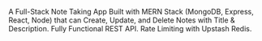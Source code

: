 A Full-Stack Note Taking App Built with MERN Stack (MongoDB, Express, React, Node) that can Create, Update, and Delete Notes with Title & Description.
Fully Functional REST API.
Rate Limiting with Upstash Redis.
